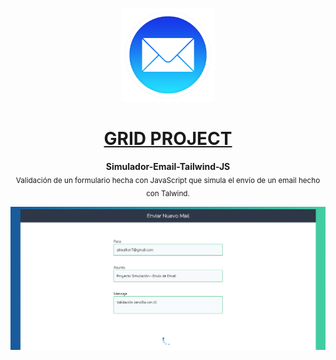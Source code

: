 <p align="center"><img src="https://raw.githubusercontent.com/TaynisRW/Simulador-Email-Tailwind-JS/master/img/favicon.png" alt="Logo" width="150" height="150" />
</p>
<h1 align="center"><a href="https://tailwind-form.netlify.app/" target="_blank">GRID PROJECT</a></h1>
<p align="center"><b>Simulador-Email-Tailwind-JS</b></br>
<sub>Validación de un formulario hecha con JavaScript que simula el envío de un email hecho con Talwind.</sub>
</p>

![Demo](https://raw.githubusercontent.com/TaynisRW/Simulador-Email-Tailwind-JS/master/img/demo.png "Demo")


